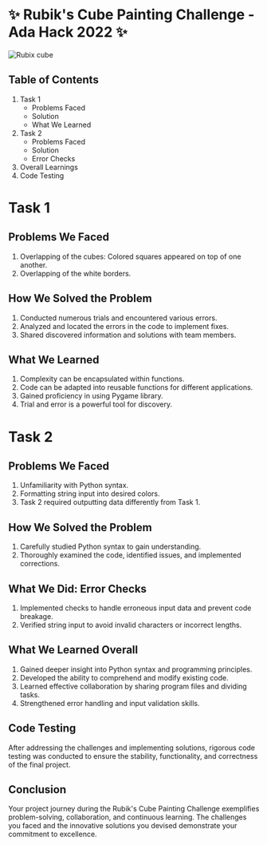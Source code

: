 <h1 align="left">✨ Rubik's Cube Painting Challenge - Ada Hack 2022 ✨</h1>

![Rubix cube](https://github.com/erriiiccccccc/AdaHack2022/assets/90021527/78db74ea-4597-4ba7-9704-e8f8ad0d34c1)

## Table of Contents
1. Task 1
   - Problems Faced
   - Solution
   - What We Learned
2. Task 2
    - Problems Faced
    - Solution
    - Error Checks
3. Overall Learnings
4. Code Testing

# Task 1
## Problems We Faced
1. Overlapping of the cubes: Colored squares appeared on top of one another.
2. Overlapping of the white borders.
## How We Solved the Problem
1. Conducted numerous trials and encountered various errors.
2. Analyzed and located the errors in the code to implement fixes.
3. Shared discovered information and solutions with team members.
## What We Learned
1. Complexity can be encapsulated within functions.
2. Code can be adapted into reusable functions for different applications.
3. Gained proficiency in using Pygame library.
4. Trial and error is a powerful tool for discovery.
# Task 2
## Problems We Faced
1. Unfamiliarity with Python syntax.
2. Formatting string input into desired colors.
3. Task 2 required outputting data differently from Task 1.
## How We Solved the Problem
1. Carefully studied Python syntax to gain understanding.
2. Thoroughly examined the code, identified issues, and implemented corrections.
## What We Did: Error Checks
1. Implemented checks to handle erroneous input data and prevent code breakage.
2. Verified string input to avoid invalid characters or incorrect lengths.
## What We Learned Overall
1. Gained deeper insight into Python syntax and programming principles.
2. Developed the ability to comprehend and modify existing code.
3. Learned effective collaboration by sharing program files and dividing tasks.
4. Strengthened error handling and input validation skills.
## Code Testing
After addressing the challenges and implementing solutions, rigorous code testing was conducted to ensure the stability, functionality, and correctness of the final project.

## Conclusion
Your project journey during the Rubik's Cube Painting Challenge exemplifies problem-solving, collaboration, and continuous learning. The challenges you faced and the innovative solutions you devised demonstrate your commitment to excellence. 
